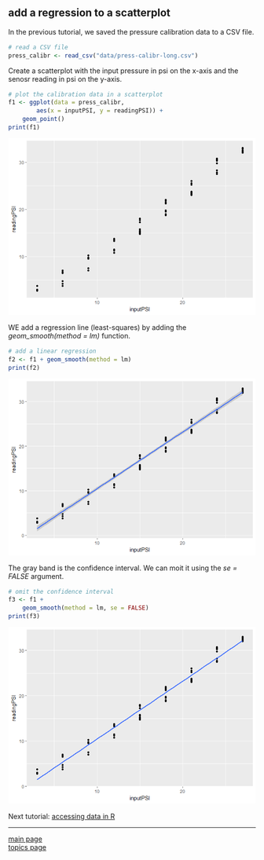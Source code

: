 
add a regression to a scatterplot
---------------------------------

In the previous tutorial, we saved the pressure calibration data to a CSV file.

``` r
# read a CSV file
press_calibr <- read_csv("data/press-calibr-long.csv")
```

Create a scatterplot with the input pressure in psi on the x-axis and the senosr reading in psi on the y-axis.

``` r
# plot the calibration data in a scatterplot
f1 <- ggplot(data = press_calibr,
        aes(x = inputPSI, y = readingPSI)) +
    geom_point()
print(f1)
```

![](tut-04-images/06-unnamed-chunk-4-1.png)

WE add a regression line (least-squares) by adding the *geom\_smooth(method = lm)* function.

``` r
# add a linear regression
f2 <- f1 + geom_smooth(method = lm)
print(f2)
```

![](tut-04-images/06-unnamed-chunk-5-1.png)

The gray band is the confidence interval. We can moit it using the *se = FALSE* argument.

``` r
# omit the confidence interval
f3 <- f1 +
    geom_smooth(method = lm, se = FALSE)
print(f3)
```

![](tut-04-images/06-unnamed-chunk-6-1.png)

Next tutorial: [accessing data in R](tut-0407_access-data-in-R.md)

------------------------------------------------------------------------

[main page](../README.md)<br> [topics page](../README-by-topic.md)
